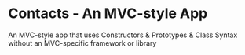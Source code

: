 # Contacts - An MVC-style App

An MVC-style app that uses Constructors & Prototypes & Class Syntax without an MVC-specific framework or library